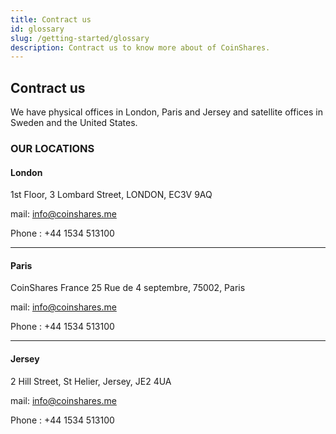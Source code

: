 ```yaml
---
title: Contract us
id: glossary
slug: /getting-started/glossary
description: Contract us to know more about of CoinShares.
---
```


## Contract us

We have physical offices in London, Paris and Jersey and satellite offices in Sweden and the United States.


### OUR LOCATIONS

#### London

1st Floor, 3 Lombard Street, LONDON, EC3V 9AQ

mail: info@coinshares.me

Phone : +44 1534 513100


___

#### Paris

CoinShares France
25 Rue de 4 septembre, 75002, Paris


mail: info@coinshares.me

Phone : +44 1534 513100

___


#### Jersey

2 Hill Street, St Helier, Jersey, JE2 4UA

mail: info@coinshares.me

Phone : +44 1534 513100




